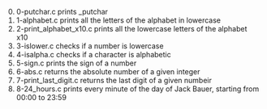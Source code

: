 0. 0-putchar.c prints _putchar
1. 1-alphabet.c prints all the letters of the alphabet in lowercase
2. 2-print_alphabet_x10.c prints all the lowercase letters of the alphabet x10
3. 3-islower.c checks if a number is lowercase
4. 4-isalpha.c checks if a character is alphabetic
5. 5-sign.c prints the sign of a number
6. 6-abs.c returns the absolute number of a given integer
7. 7-print_last_digit.c returns the last digit of a given numbeir
8. 8-24_hours.c prints every minute of the day of Jack Bauer, starting from 00:00 to 23:59
